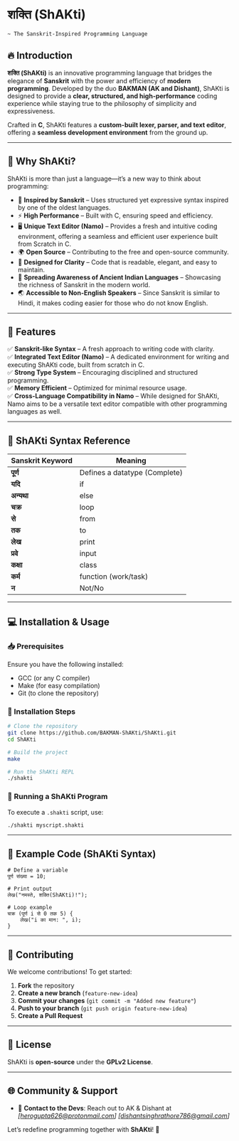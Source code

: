 # शक्ति (ShAKti) 
    ~ The Sanskrit-Inspired Programming Language


## 🔥 Introduction

**शक्ति (ShAKti)** is an innovative programming language that bridges the elegance of **Sanskrit** with the power and efficiency of **modern programming**. Developed by the duo **BAKMAN (AK and Dishant)**, ShAKti is designed to provide a **clear, structured, and high-performance** coding experience while staying true to the philosophy of simplicity and expressiveness.

Crafted in **C**, ShAKti features a **custom-built lexer, parser, and text editor**, offering a **seamless development environment** from the ground up.

---

## 🚀 Why ShAKti?

ShAKti is more than just a language—it’s a new way to think about programming:

- 🧠 **Inspired by Sanskrit** – Uses structured yet expressive syntax inspired by one of the oldest languages.
- ⚡ **High Performance** – Built with C, ensuring speed and efficiency.
- 🖥️ **Unique Text Editor (Namo)** – Provides a fresh and intuitive coding environment, offering a seamless and efficient user experience built from Scratch in C.
- 🌍 **Open Source** – Contributing to the free and open-source community.
- 🎯 **Designed for Clarity** – Code that is readable, elegant, and easy to maintain.
- 📢 **Spreading Awareness of Ancient Indian Languages** – Showcasing the richness of Sanskrit in the modern world.
- 🌏 **Accessible to Non-English Speakers** – Since Sanskrit is similar to Hindi, it makes coding easier for those who do not know English.

---

## 🔧 Features

✅ **Sanskrit-like Syntax** – A fresh approach to writing code with clarity.<br>
✅ **Integrated Text Editor (Namo)** – A dedicated environment for writing and executing ShAKti code, built from scratch in C.<br>
✅ **Strong Type System** – Encouraging disciplined and structured programming.<br>
✅ **Memory Efficient** – Optimized for minimal resource usage.<br>
✅ **Cross-Language Compatibility in Namo** – While designed for ShAKti, Namo aims to be a versatile text editor compatible with other programming languages as well.

---

## 📜 ShAKti Syntax Reference

| Sanskrit Keyword | Meaning |
|-----------------|---------|
| **पूर्ण** | Defines a datatype (Complete) |
| **यदि** | if |
| **अन्यथा** | else |
| **चक्र** | loop |
| **से** | from |
| **तक** | to |
| **लेख** | print |
| **प्रवे** | input |
| **कक्षा** | class |
| **कर्म** | function (work/task) |
| **न** | Not/No |

---

## 💻 Installation & Usage

### 📥 Prerequisites
Ensure you have the following installed:
- GCC (or any C compiler)
- Make (for easy compilation)
- Git (to clone the repository)

### 🔨 Installation Steps
```bash
# Clone the repository
git clone https://github.com/BAKMAN-ShAKti/ShAKti.git
cd ShAKti

# Build the project
make

# Run the ShAKti REPL
./shakti
```

### 📌 Running a ShAKti Program
To execute a `.shakti` script, use:
```bash
./shakti myscript.shakti
```

---

## 📜 Example Code (ShAKti Syntax)
```shakti
# Define a variable
पूर्ण संख्या = 10;

# Print output
लेख("नमस्ते, शक्ति(ShAKti)!");

# Loop example
चक्र (पूर्ण i से 0 तक 5) {
    लेख("i का मान: ", i);
}
```

---

## 🤝 Contributing
We welcome contributions! To get started:
1. **Fork** the repository
2. **Create a new branch** (`feature-new-idea`)
3. **Commit your changes** (`git commit -m "Added new feature"`)
4. **Push to your branch** (`git push origin feature-new-idea`)
5. **Create a Pull Request**

---

## 📜 License
ShAKti is **open-source** under the **GPLv2 License**.

---

## 🌐 Community & Support

- 📩 **Contact to the Devs**: Reach out to AK & Dishant at *[herogupta626@protonmail.com]* *[dishantsinghrathore786@gmail.com]*

Let’s redefine programming together with **ShAKti**! 🚀

